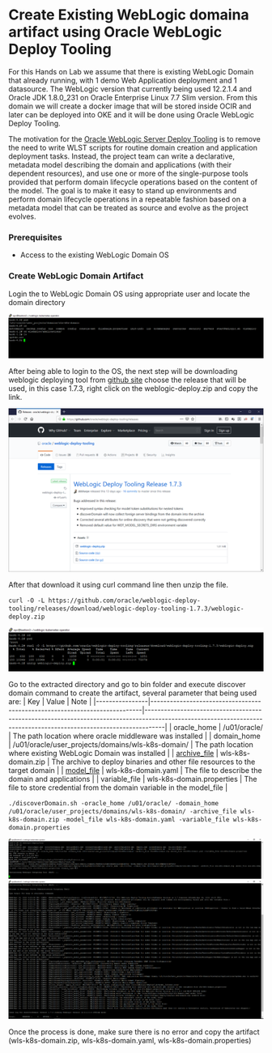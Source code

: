 # Create Existing WebLogic domaina artifact using Oracle WebLogic Deploy Tooling #

For this Hands on Lab we assume that there is existing WebLogic Domain that already running, with 1 demo Web Application deployment and 1 datasource. The WebLogic version that currently being used 12.2.1.4 and Oracle JDK 1.8.0_231 on Oracle Enterprise Linux 7.7 Slim version. From this domain we will create a docker image that will be stored inside OCIR and later can be deployed into OKE and it will be done using Oracle WebLogic Deploy Tooling.

The motivation for the [Oracle WebLogic Server Deploy Tooling](https://github.com/oracle/weblogic-deploy-tooling) is to remove the need to write WLST scripts for routine domain creation and application deployment tasks. Instead, the project team can write a declarative, metadata model describing the domain and applications (with their dependent resources), and use one or more of the single-purpose tools provided that perform domain lifecycle operations based on the content of the model. The goal is to make it easy to stand up environments and perform domain lifecycle operations in a repeatable fashion based on a metadata model that can be treated as source and evolve as the project evolves.

### Prerequisites ###

- Access to the existing WebLogic Domain OS

### Create WebLogic Domain Artifact ###

Login the to WebLogic Domain OS using appropriate user and locate the domain directory

![alt text](images/wdt/wdt1.png)

After being able to login to the OS, the next step will be downloading weblogic deploying tool from [github site](https://github.com/oracle/weblogic-deploy-tooling/releases) choose the release that will be used, in this case 1.7.3, right click on the weblogic-deploy.zip and copy the link.

![alt text](images/wdt/wdt2.png)

After that download it using curl command line then unzip the file.
```
curl -O -L https://github.com/oracle/weblogic-deploy-tooling/releases/download/weblogic-deploy-tooling-1.7.3/weblogic-deploy.zip  
```
![alt text](images/wdt/wdt3.png)

Go to the extracted directory and go to bin folder and execute discover domain command to create the artifact, several parameter that being used are:
| Key | Value | Note |
|----------------|---------------------------------------------------------------------------|------------------------------------------------------------------------------------------------------------------------------------------------------------------|
| oracle_home | /u01/oracle/ |  The path location where oracle middleware was installed |
| domain_home | /u01/oracle/user_projects/domains/wls-k8s-domain/ | The path location where existing WebLogic Domain was installed |
| [archive_file](https://github.com/oracle/weblogic-deploy-tooling/blob/master/site/archive.md) | wls-k8s-domain.zip | The archive to deploy binaries and other file resources to the target domain  |
| [model_file](https://github.com/oracle/weblogic-deploy-tooling#the-metadata-model) | wls-k8s-domain.yaml | The file to describe the domain and applications |
| variable_file | wls-k8s-domain.properties | The file to store credential from the domain variable in the model_file |
```
./discoverDomain.sh -oracle_home /u01/oracle/ -domain_home /u01/oracle/user_projects/domains/wls-k8s-domain/ -archive_file wls-k8s-domain.zip -model_file wls-k8s-domain.yaml -variable_file wls-k8s-domain.properties 
```
![alt text](images/wdt/wdt4.png)
![alt text](images/wdt/wdt5.png)

Once the process is done, make sure there is no error and copy the artifact (wls-k8s-domain.zip, wls-k8s-domain.yaml, wls-k8s-domain.properties)
